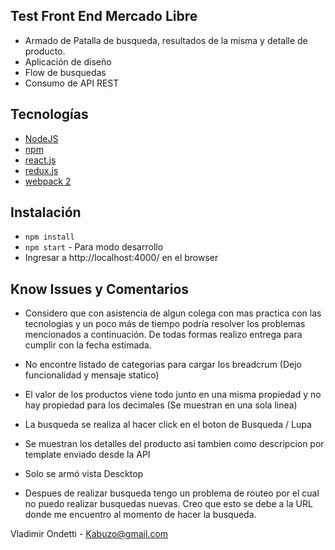 ## Test Front End Mercado Libre
- Armado de Patalla de busqueda, resultados de la misma y detalle de producto.
- Aplicación de diseño
- Flow de busquedas
- Consumo de API REST

## Tecnologías
- [NodeJS](https://nodejs.org)
- [npm](https://www.npmjs.com/)
- [react.js](https://facebook.github.io/react/)
- [redux.js](http://redux.js.org/)
- [webpack 2](https://webpack.js.org/)

## Instalación
- `npm install`
- `npm start` - Para modo desarrollo
- Ingresar a http://localhost:4000/ en el browser

## Know Issues y Comentarios
- Considero que con asistencia de algun colega con mas practica con las tecnologias y un poco más de tiempo podría resolver los problemas mencionados a continuación. De todas formas realizo entrega para cumplir con la fecha estimada.

- No encontre listado de categorias para cargar los breadcrum (Dejo funcionalidad y mensaje statico)
- El valor de los productos viene todo junto en una misma propiedad y no hay propiedad para los decimales (Se muestran en una sola linea)
- La busqueda se realiza al hacer click en el boton de Busqueda / Lupa
- Se muestran los detalles del producto asi tambien como descripcion por template enviado desde la API
- Solo se armó vista Descktop
- Despues de realizar busqueda tengo un problema de routeo por el cual no puedo realizar busquedas nuevas. Creo que esto se debe a la URL donde me encuentro al momento de hacer la busqueda.

Vladimir Ondetti - Kabuzo@gmail.com
